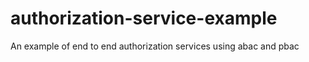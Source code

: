 # authorization-service-example
 An example of end to end authorization services using abac and pbac
